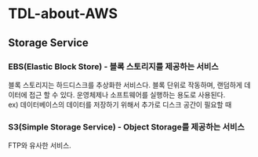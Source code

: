 # TDL-about-AWS

## Storage Service </br>
### EBS(Elastic Block Store) - 블록 스토리지를 제공하는 서비스</br>
블록 스토리지는 하드디스크를 추상화한 서비스다. 블록 단위로 작동하며, 랜덤하게 데이터에 접근 할 수 있다. 운영체제나 소프트웨어를 실행하는 용도로 사용된다.</br>
ex) 데이터베이스의 데이터를 저장하기 위해서 추가로 디스크 공간이 필요할 때 

### S3(Simple Storage Service) - Object Storage를 제공하는 서비스</br>
FTP와 유사한 서비스. 
